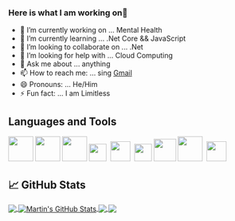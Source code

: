 ### Here is what I am working on👋

- 🔭 I’m currently working on ... Mental Health
- 🌱 I’m currently learning ... .Net Core && JavaScript
- 👯 I’m looking to collaborate on ... .Net
- 🤔 I’m looking for help with ... Cloud Computing
- 💬 Ask me about ... anything
- 📫 How to reach me: ... sing [Gmail](mailto:amansohal8654@gmail.com)
- 😄 Pronouns: ... He/Him
- ⚡ Fun fact: ... I am Limitless 

## Languages and Tools
<p>
	<img src="https://cdn.iconscout.com/icon/free/png-256/linux-22-1175013.png" width=50px>
	<img src="https://i.pinimg.com/originals/07/ca/4a/07ca4afbde70ce0c995b3f63e9c04ceb.png" width=50px>
	<img src="https://upload.wikimedia.org/wikipedia/commons/thumb/6/61/HTML5_logo_and_wordmark.svg/512px-HTML5_logo_and_wordmark.svg.png" width=50px>
	<img src="https://upload.wikimedia.org/wikipedia/commons/thumb/d/d5/CSS3_logo_and_wordmark.svg/1200px-CSS3_logo_and_wordmark.svg.png" width=35px><span>&nbsp;</span>
	<img src="https://brandslogos.com/wp-content/uploads/thumbs/bootstrap-logo-vector.svg" width=40px><span>&nbsp;</span>
	<img src="https://upload.wikimedia.org/wikipedia/commons/thumb/1/18/ISO_C%2B%2B_Logo.svg/1200px-ISO_C%2B%2B_Logo.svg.png" width=35px>
	<img src="https://cdn.iconscout.com/icon/free/png-512/c-programming-569564.png" width=45px>
	<img src="https://img.icons8.com/fluent/48/000000/github.png" width=50px><span>&nbsp;</span>
	<img src="https://upload.wikimedia.org/wikipedia/commons/thumb/9/9a/Visual_Studio_Code_1.35_icon.svg/1200px-Visual_Studio_Code_1.35_icon.svg.png" width=40px>
</p>

## &#x1f4c8; GitHub Stats

<a href="https://github.com/amansohal8654">
  <img align="center" src="https://github-readme-stats.vercel.app/api/top-langs/?username=amansohal8654&hide=java,html,tex&title_color=ffffff&text_color=c9cacc&icon_color=2bbc8a&bg_color=1d1f21&langs_count=3" />
</a>
<a href="https://github.com/amansohal8654">
  <img align="center" src="https://github-readme-stats.vercel.app/api?username=amansohal8654&show_icons=true&line_height=27&count_private=true&title_color=ffffff&text_color=c9cacc&icon_color=2bbc8a&bg_color=1d1f21" alt="Martin's GitHub Stats" />
</a>

<a href="https://github.com/amansohal8654/.Net-MicroServices">
  <img align="center" src="https://github-readme-stats.vercel.app/api/pin/?username=amansohal8654&repo=.Net-MicroServices&title_color=ffffff&text_color=c9cacc&icon_color=2bbc8a&bg_color=1d1f21" />
</a>


<a href="https://github.com/amansohal8654/Air-Quality-Monitoring">
  <img align="center" src="https://github-readme-stats.vercel.app/api/pin/?username=amansohal8654&repo=Air-Quality-Monitoring&title_color=ffffff&text_color=c9cacc&icon_color=2bbc8a&bg_color=1d1f21" />
</a>    


